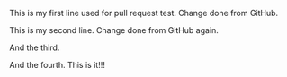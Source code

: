 This is my first line used for pull request test. Change done from GitHub.

This is my second line. Change done from GitHub again.

And the third.

And the fourth. This is it!!!
